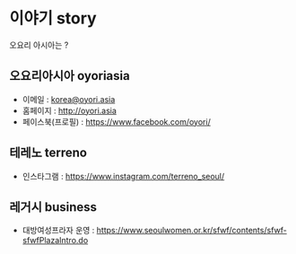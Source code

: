 # 이야기 story
오요리 아시아는 ?

## 오요리아시아 oyoriasia

- 이메일 : korea@oyori.asia
- 홈페이지 : http://oyori.asia
- 페이스북(프로필) : https://www.facebook.com/oyori/

## 테레노 terreno
- 인스타그램 : https://www.instagram.com/terreno_seoul/

## 레거시 business
- 대방여성프라자 운영 : https://www.seoulwomen.or.kr/sfwf/contents/sfwf-sfwfPlazaIntro.do
